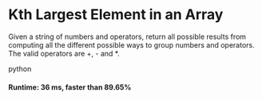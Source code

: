 # Kth Largest Element in an Array

Given a string of numbers and operators, return all possible results from computing all the different possible ways to group numbers and operators. The valid operators are +, - and *.


python

#### Runtime: 36 ms, faster than 89.65%
